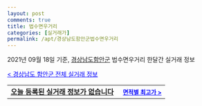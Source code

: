 ```yaml
---
layout: post
comments: true
title: 법수면우거리
categories: [실거래가]
permalink: /apt/경상남도함안군법수면우거리
---
```


2021년 09월 18일 기준, <a href="/apt/경상남도함안군">경상남도함안군</a> 법수면우거리 한달간 실거래 정보

<a style="color: blue;" href="/apt/경상남도함안군">< 경상남도 함안군 전체 실거래 정보</a>
<!---- start ---->
<table>
  <tr>
    <td colspan="4" style="font-weight: bold;"><a href="/apt/경상남도함안군법수면우거리{name_without_space}">오늘 등록된 실거래 정보가 없습니다</a> &nbsp;&nbsp;&nbsp; <a style="color: blue; font-size: smaller;" href="/apt/경상남도함안군법수면우거리{name_without_space}">면적별 최고가 ></a></td>
  </tr>
    
</table>
<!---- end ---->
    